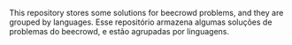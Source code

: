 This repository stores some solutions for beecrowd problems, and they are grouped by languages.
Esse repositório armazena algumas soluções de problemas do beecrowd, e estão agrupadas por linguagens.
